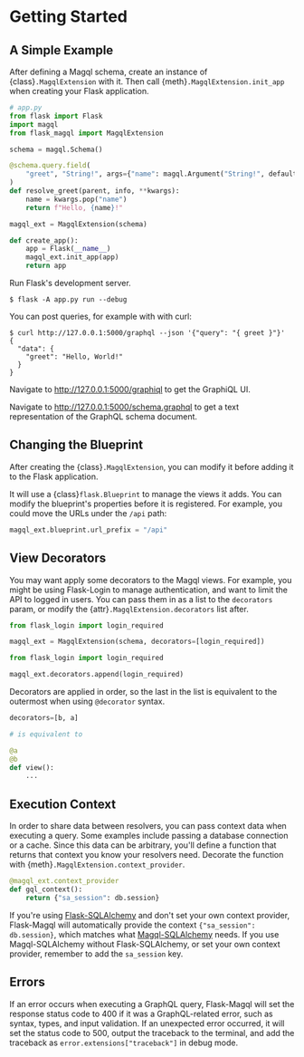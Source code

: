 Getting Started
===============


A Simple Example
----------------

After defining a Magql schema, create an instance of {class}`.MagqlExtension` with it.
Then call {meth}`.MagqlExtension.init_app` when creating your Flask application.

```python
# app.py
from flask import Flask
import magql
from flask_magql import MagqlExtension

schema = magql.Schema()

@schema.query.field(
    "greet", "String!", args={"name": magql.Argument("String!", default="World")}
)
def resolve_greet(parent, info, **kwargs):
    name = kwargs.pop("name")
    return f"Hello, {name}!"

magql_ext = MagqlExtension(schema)

def create_app():
    app = Flask(__name__)
    magql_ext.init_app(app)
    return app
```

Run Flask's development server.

```text
$ flask -A app.py run --debug
```

You can post queries, for example with with curl:

```text
$ curl http://127.0.0.1:5000/graphql --json '{"query": "{ greet }"}'
{
  "data": {
    "greet": "Hello, World!"
  }
}
```

Navigate to <http://127.0.0.1:5000/graphiql> to get the GraphiQL UI.

Navigate to <http://127.0.0.1:5000/schema.graphql> to get a text representation of
the GraphQL schema document.


Changing the Blueprint
---------------------

After creating the {class}`.MagqlExtension`, you can modify it before adding it
to the Flask application.

It will use a {class}`flask.Blueprint` to manage the views it adds. You can
modify the blueprint's properties before it is registered. For example, you
could move the URLs under the `/api` path:

```python
magql_ext.blueprint.url_prefix = "/api"
```


View Decorators
---------------

You may want apply some decorators to the Magql views. For example, you might be
using Flask-Login to manage authentication, and want to limit the API to logged
in users. You can pass them in as a list to the `decorators` param, or modify
the {attr}`.MagqlExtension.decorators` list after.

```python
from flask_login import login_required

magql_ext = MagqlExtension(schema, decorators=[login_required])
```

```python
from flask_login import login_required

magql_ext.decorators.append(login_required)
```

Decorators are applied in order, so the last in the list is equivalent to the
outermost when using `@decorator` syntax.

```python
decorators=[b, a]

# is equivalent to

@a
@b
def view():
    ...
```


Execution Context
-----------------

In order to share data between resolvers, you can pass context data when
executing a query. Some examples include passing a database connection or a
cache. Since this data can be arbitrary, you'll define a function that returns
that context you know your resolvers need. Decorate the function with
{meth}`.MagqlExtension.context_provider`.

```python
@magql_ext.context_provider
def gql_context():
    return {"sa_session": db.session}
```

If you're using [Flask-SQLAlchemy][] and don't set your own context provider,
Flask-Magql will automatically provide the context `{"sa_session": db.session}`,
which matches what [Magql-SQLAlchemy][] needs. If you use Magql-SQLAlchemy
without Flask-SQLAlchemy, or set your own context provider, remember to add the
`sa_session` key.

[Flask-SQLAlchemy]: https://flask-sqlalchemy.palletsprojects.com
[Magql-SQLAlchemy]: https://magql-sqlalchemy.autoinvent.dev


Errors
------

If an error occurs when executing a GraphQL query, Flask-Magql will set the
response status code to 400 if it was a GraphQL-related error, such as syntax,
types, and input validation. If an unexpected error occurred, it will set the
status code to 500, output the traceback to the terminal, and add the traceback
as `error.extensions["traceback"]` in debug mode.
